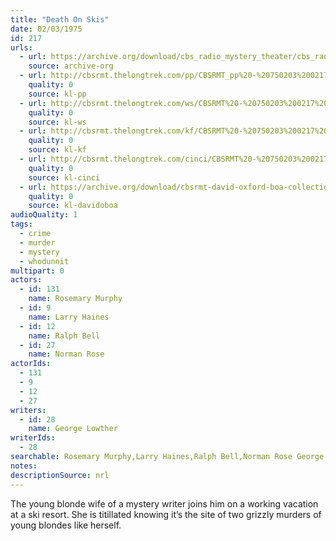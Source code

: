 ```yaml
---
title: "Death On Skis"
date: 02/03/1975
id: 217
urls: 
  - url: https://archive.org/download/cbs_radio_mystery_theater/cbs_radio_mystery_theater-0201-0250.zip/cbs_radio_mystery_theater-0201-0250%2Fcbsrmt_0217_death_on_skis.mp3
    source: archive-org
  - url: http://cbsrmt.thelongtrek.com/pp/CBSRMT_pp%20-%20750203%200217%20Death%20on%20Skis.mp3
    quality: 0
    source: kl-pp
  - url: http://cbsrmt.thelongtrek.com/ws/CBSRMT%20-%20750203%200217%20Death%20On%20Skis_ws.mp3
    quality: 0
    source: kl-ws
  - url: http://cbsrmt.thelongtrek.com/kf/CBSRMT%20-%20750203%200217%20Death%20On%20Skis_kf.mp3
    quality: 0
    source: kl-kf
  - url: http://cbsrmt.thelongtrek.com/cinci/CBSRMT%20-%20750203%200217%20Death%20On%20Skis%20(rr%20800718)_cinci.mp3
    quality: 0
    source: kl-cinci
  - url: https://archive.org/download/cbsrmt-david-oxford-boa-collection/CBSRMT-750203-0217-Death-On-Skis-(64-44)_kf-{BoA}.mp3
    quality: 0
    source: kl-davidoboa
audioQuality: 1
tags: 
  - crime
  - murder
  - mystery
  - whodunnit
multipart: 0
actors:  
  - id: 131
    name: Rosemary Murphy  
  - id: 9
    name: Larry Haines  
  - id: 12
    name: Ralph Bell  
  - id: 27
    name: Norman Rose
actorIds:  
  - 131  
  - 9  
  - 12  
  - 27
writers:  
  - id: 28
    name: George Lowther
writerIds:  
  - 28
searchable: Rosemary Murphy,Larry Haines,Ralph Bell,Norman Rose George Lowther
notes: 
descriptionSource: nrl
---
```

The young blonde wife of a mystery writer joins him on a working vacation at a ski resort. She is titillated knowing it’s the site of two grizzly murders of young blondes like herself.